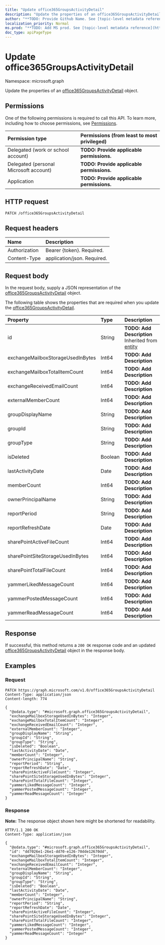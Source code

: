 ```yaml
---
title: "Update office365GroupsActivityDetail"
description: "Update the properties of an office365GroupsActivityDetail object."
author: "**TODO: Provide Github Name. See [topic-level metadata reference](https://msgo.azurewebsites.net/add/document/guidelines/metadata.html#topic-level-metadata)**"
localization_priority: Normal
ms.prod: "**TODO: Add MS prod. See [topic-level metadata reference](https://msgo.azurewebsites.net/add/document/guidelines/metadata.html#topic-level-metadata)**"
doc_type: apiPageType
---
```


# Update office365GroupsActivityDetail
Namespace: microsoft.graph



Update the properties of an [office365GroupsActivityDetail](../resources/office365groupsactivitydetail.md) object.

## Permissions
One of the following permissions is required to call this API. To learn more, including how to choose permissions, see [Permissions](/graph/permissions-reference).

|Permission type|Permissions (from least to most privileged)|
|:---|:---|
|Delegated (work or school account)|**TODO: Provide applicable permissions.**|
|Delegated (personal Microsoft account)|**TODO: Provide applicable permissions.**|
|Application|**TODO: Provide applicable permissions.**|

## HTTP request

<!-- {
  "blockType": "ignored"
}
-->
``` http
PATCH /office365GroupsActivityDetail
```

## Request headers
|Name|Description|
|:---|:---|
|Authorization|Bearer {token}. Required.|
|Content-Type|application/json. Required.|

## Request body
In the request body, supply a JSON representation of the [office365GroupsActivityDetail](../resources/office365groupsactivitydetail.md) object.

The following table shows the properties that are required when you update the [office365GroupsActivityDetail](../resources/office365groupsactivitydetail.md).

|Property|Type|Description|
|:---|:---|:---|
|id|String|**TODO: Add Description** Inherited from [entity](../resources/entity.md)|
|exchangeMailboxStorageUsedInBytes|Int64|**TODO: Add Description**|
|exchangeMailboxTotalItemCount|Int64|**TODO: Add Description**|
|exchangeReceivedEmailCount|Int64|**TODO: Add Description**|
|externalMemberCount|Int64|**TODO: Add Description**|
|groupDisplayName|String|**TODO: Add Description**|
|groupId|String|**TODO: Add Description**|
|groupType|String|**TODO: Add Description**|
|isDeleted|Boolean|**TODO: Add Description**|
|lastActivityDate|Date|**TODO: Add Description**|
|memberCount|Int64|**TODO: Add Description**|
|ownerPrincipalName|String|**TODO: Add Description**|
|reportPeriod|String|**TODO: Add Description**|
|reportRefreshDate|Date|**TODO: Add Description**|
|sharePointActiveFileCount|Int64|**TODO: Add Description**|
|sharePointSiteStorageUsedInBytes|Int64|**TODO: Add Description**|
|sharePointTotalFileCount|Int64|**TODO: Add Description**|
|yammerLikedMessageCount|Int64|**TODO: Add Description**|
|yammerPostedMessageCount|Int64|**TODO: Add Description**|
|yammerReadMessageCount|Int64|**TODO: Add Description**|



## Response

If successful, this method returns a `200 OK` response code and an updated [office365GroupsActivityDetail](../resources/office365groupsactivitydetail.md) object in the response body.

## Examples

### Request
<!-- {
  "blockType": "request",
  "name": "update_office365groupsactivitydetail"
}
-->
``` http
PATCH https://graph.microsoft.com/v1.0/office365GroupsActivityDetail
Content-Type: application/json
Content-length: 774

{
  "@odata.type": "#microsoft.graph.office365GroupsActivityDetail",
  "exchangeMailboxStorageUsedInBytes": "Integer",
  "exchangeMailboxTotalItemCount": "Integer",
  "exchangeReceivedEmailCount": "Integer",
  "externalMemberCount": "Integer",
  "groupDisplayName": "String",
  "groupId": "String",
  "groupType": "String",
  "isDeleted": "Boolean",
  "lastActivityDate": "Date",
  "memberCount": "Integer",
  "ownerPrincipalName": "String",
  "reportPeriod": "String",
  "reportRefreshDate": "Date",
  "sharePointActiveFileCount": "Integer",
  "sharePointSiteStorageUsedInBytes": "Integer",
  "sharePointTotalFileCount": "Integer",
  "yammerLikedMessageCount": "Integer",
  "yammerPostedMessageCount": "Integer",
  "yammerReadMessageCount": "Integer"
}
```


### Response
**Note:** The response object shown here might be shortened for readability.
<!-- {
  "blockType": "response",
  "truncated": true
}
-->
``` http
HTTP/1.1 200 OK
Content-Type: application/json

{
  "@odata.type": "#microsoft.graph.office365GroupsActivityDetail",
  "id": "dd7026e1-26e1-dd70-e126-70dde12670dd",
  "exchangeMailboxStorageUsedInBytes": "Integer",
  "exchangeMailboxTotalItemCount": "Integer",
  "exchangeReceivedEmailCount": "Integer",
  "externalMemberCount": "Integer",
  "groupDisplayName": "String",
  "groupId": "String",
  "groupType": "String",
  "isDeleted": "Boolean",
  "lastActivityDate": "Date",
  "memberCount": "Integer",
  "ownerPrincipalName": "String",
  "reportPeriod": "String",
  "reportRefreshDate": "Date",
  "sharePointActiveFileCount": "Integer",
  "sharePointSiteStorageUsedInBytes": "Integer",
  "sharePointTotalFileCount": "Integer",
  "yammerLikedMessageCount": "Integer",
  "yammerPostedMessageCount": "Integer",
  "yammerReadMessageCount": "Integer"
}
```

